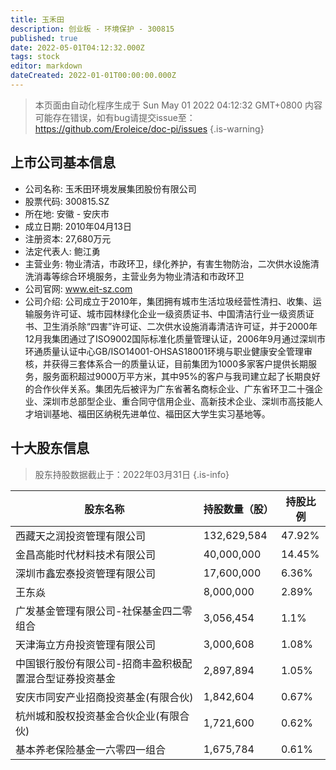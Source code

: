 ```yaml
---
title: 玉禾田
description: 创业板 - 环境保护 - 300815
published: true
date: 2022-05-01T04:12:32.000Z
tags: stock
editor: markdown
dateCreated: 2022-01-01T00:00:00.000Z
---
```


> 本页面由自动化程序生成于 Sun May 01 2022 04:12:32 GMT+0800
> 内容可能存在错误，如有bug请提交issue至：https://github.com/Eroleice/doc-pi/issues
{.is-warning}

## 上市公司基本信息
- 公司名称: 玉禾田环境发展集团股份有限公司
- 股票代码: 300815.SZ
- 所在地: 安徽 - 安庆市
- 成立日期: 2010年04月13日
- 注册资本: 27,680万元
- 法定代表人: 鲍江勇
- 主营业务: 物业清洁，市政环卫，绿化养护，有害生物防治，二次供水设施清洗消毒等综合环境服务，主营业务为物业清洁和市政环卫
- 公司官网: www.eit-sz.com
- 公司介绍: 公司成立于2010年，集团拥有城市生活垃圾经营性清扫、收集、运输服务许可证、城市园林绿化企业一级资质证书、中国清洁行业一级资质证书、卫生消杀除“四害”许可证、二次供水设施消毒清洁许可证，并于2000年12月我集团通过了ISO9002国际标准化质量管理认证，2006年9月通过深圳市环通质量认证中心GB/ISO14001-OHSAS18001环境与职业健康安全管理审核，并获得三套体系合一的质量认证，目前集团为1000多家客户提供长期服务，服务面积超过9000万平方米，其中95%的客户与我司建立起了长期良好的合作伙伴关系。集团先后被评为广东省著名商标企业、广东省环卫二十强企业、深圳市总部型企业、重合同守信用企业、高新技术企业、深圳市高技能人才培训基地、福田区纳税先进单位、福田区大学生实习基地等。


## 十大股东信息
> 股东持股数据截止于：2022年03月31日
{.is-info}

| 股东名称 | 持股数量（股） | 持股比例 |
| --- | --- | --- |
| 西藏天之润投资管理有限公司 | 132,629,584 | 47.92% |
| 金昌高能时代材料技术有限公司 | 40,000,000 | 14.45% |
| 深圳市鑫宏泰投资管理有限公司 | 17,600,000 | 6.36% |
| 王东焱 | 8,000,000 | 2.89% |
| 广发基金管理有限公司-社保基金四二零组合 | 3,056,454 | 1.1% |
| 天津海立方舟投资管理有限公司 | 3,000,608 | 1.08% |
| 中国银行股份有限公司-招商丰盈积极配置混合型证券投资基金 | 2,897,894 | 1.05% |
| 安庆市同安产业招商投资基金(有限合伙) | 1,842,604 | 0.67% |
| 杭州城和股权投资基金合伙企业(有限合伙) | 1,721,600 | 0.62% |
| 基本养老保险基金一六零四一组合 | 1,675,784 | 0.61% |




